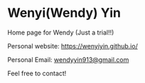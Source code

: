 # Wenyi(Wendy) Yin
Home page for Wendy (Just a trial!!)

Personal website: https://wenyiyin.github.io/

Personal Email: wendyyin913@gmail.com

Feel free to contact!
